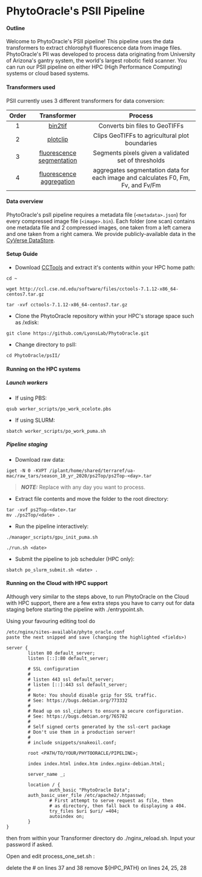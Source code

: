 # PhytoOracle's PSII Pipeline

#### Outline

Welcome to PhytoOracle's PSII pipeline! This pipeline uses the data transformers to extract chlorophyll fluorescence data from image files. PhytoOracle's PII was developed to process data originating from University of Arizona's gantry system, the world's largest robotic field scanner. You can run our PSII pipeline on either HPC (High Performance Computing) systems or cloud based systems.

#### Transformers used

PSII currently uses 3 different transformers for data conversion:

|Order|Transformer|Process
|:-:|:-:|:-:|
1|[bin2tif](https://github.com/phytooracle/psii_bin_to_tif)|Converts bin files to GeoTIFFs|
2|[plotclip](https://github.com/phytooracle/rgb_flir_plot_clip_geojson)|Clips GeoTIFFs to agricultural plot boundaries|
3|[fluorescence segmentation](https://github.com/phytooracle/psii_segmentation)|Segments pixels given a validated set of thresholds|
4|[fluorescence aggregation](https://github.com/phytooracle/psii_fluorescence_aggregation)|aggregates segmentation data for each image and calculates F0, Fm, Fv, and Fv/Fm|

#### Data overview

PhytoOracle's psII pipeline requires a metadata file (`<metadata>.json`) for every compressed image file (`<image>.bin`). Each folder (one scan) contains one metadata file and 2 compressed images, one taken from a left camera and one taken from a right camera. We provide publicly-available data in the [CyVerse DataStore](https://datacommons.cyverse.org/browse/iplant/home/shared/terraref/ua-mac/raw_tars).

#### Setup Guide

- Download [CCTools](http://ccl.cse.nd.edu/software/downloadfiles.php) and extract it's contents within your HPC home path:
```
cd ~

wget http://ccl.cse.nd.edu/software/files/cctools-7.1.12-x86_64-centos7.tar.gz

tar -xvf cctools-7.1.12-x86_64-centos7.tar.gz
```       

- Clone the PhytoOracle repository within your HPC's storage space such as /xdisk:
```
git clone https://github.com/LyonsLab/PhytoOracle.git
```

- Change directory to psII:
```
cd PhytoOracle/psII/
```

#### Running on the HPC systems
##### Launch workers
- If using PBS: 
```
qsub worker_scripts/po_work_ocelote.pbs
```
- If using SLURM:
```
sbatch worker_scripts/po_work_puma.sh
```

##### Pipeline staging
- Download raw data:
```
iget -N 0 -KVPT /iplant/home/shared/terraref/ua-mac/raw_tars/season_10_yr_2020/ps2Top/ps2Top-<day>.tar
```

> **_NOTE:_** Replace <day> with any day you want to process. 

- Extract file contents and move the folder to the root directory:
```
tar -xvf ps2Top-<date>.tar
mv ./ps2Top/<date> .
```

- Run the pipeline interactively:
```
./manager_scripts/gpu_init_puma.sh

./run.sh <date>
```

- Submit the pipeline to job scheduler (HPC only):
```
sbatch po_slurm_submit.sh <date> .
```

#### Running on the Cloud with HPC support

Although very similar to the steps above, to run PhytoOracle on the Cloud with HPC support, there are a few extra steps you have to carry out for data staging before starting the pipeline with ./entrypoint.sh.

Using your favouring editing tool do

```
/etc/nginx/sites-available/phyto_oracle.conf
paste the next snipped and save (changing the highlighted <fields>)

server {
        listen 80 default_server;
        listen [::]:80 default_server;

        # SSL configuration
        #
        # listen 443 ssl default_server;
        # listen [::]:443 ssl default_server;
        #
        # Note: You should disable gzip for SSL traffic.
        # See: https://bugs.debian.org/773332
        #
        # Read up on ssl_ciphers to ensure a secure configuration.
        # See: https://bugs.debian.org/765782
        #
        # Self signed certs generated by the ssl-cert package
        # Don't use them in a production server!
        #
        # include snippets/snakeoil.conf;

        root <PATH/TO/YOUR/PHYTOORACLE/PIPELINE>;

        index index.html index.htm index.nginx-debian.html;

        server_name _;

        location / {
                auth_basic "PhytoOracle Data";
        auth_basic_user_file /etc/apache2/.htpasswd;
                # First attempt to serve request as file, then
                # as directory, then fall back to displaying a 404.
                try_files $uri $uri/ =404;
                autoindex on;
        }
}
```

then from within your Transformer directory do ./nginx_reload.sh. Input your password if asked.

Open and edit process_one_set.sh :

delete the # on lines 37 and 38
remove ${HPC_PATH} on lines 24, 25, 28


